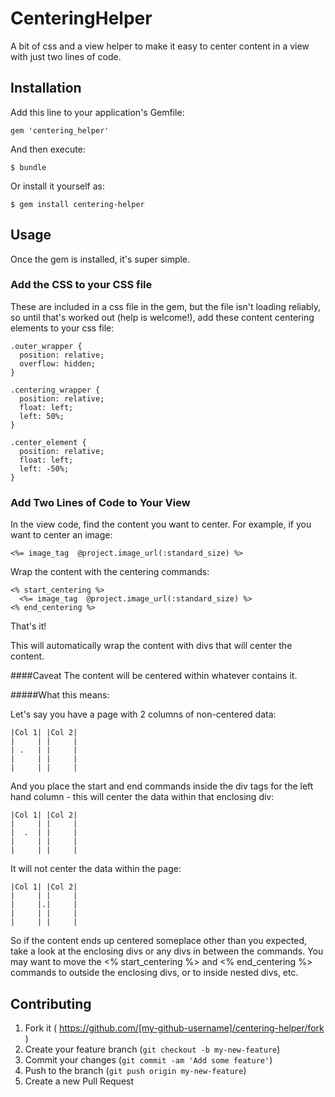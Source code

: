 # CenteringHelper
A bit of css and a view helper to make it easy to center content in a view with
just two lines of code.

## Installation

Add this line to your application's Gemfile:

    gem 'centering_helper'

And then execute:

    $ bundle

Or install it yourself as:

    $ gem install centering-helper

## Usage
Once the gem is installed, it's super simple.

### Add the CSS to your CSS file
These are included in a css file in the gem, but the file isn't loading
reliably, so until that's worked out (help is welcome!), add these content
centering elements to your css file:

    .outer_wrapper {
      position: relative;
      overflow: hidden;
    }

    .centering_wrapper {
      position: relative;
      float: left;
      left: 50%;
    }

    .center_element {
      position: relative;
      float: left;
      left: -50%;
    }

### Add Two Lines of Code to Your View
In the view code, find the content you want to center. For example, if you want
to center an image:

    <%= image_tag  @project.image_url(:standard_size) %>

Wrap the content with the centering commands:

    <% start_centering %>
      <%= image_tag  @project.image_url(:standard_size) %>
    <% end_centering %>

That's it!

This will automatically wrap the content with divs that will center the content.


####Caveat
The content will be centered within whatever contains it.

#####What this means:

Let's say you have a page with 2 columns of non-centered data:

    |Col 1| |Col 2|
    |     | |     |
    | .   | |     |
    |     | |     |
    |     | |     |

And you place the start and end commands inside the div tags for the left hand
column - this will center the data within that enclosing div:

    |Col 1| |Col 2|
    |     | |     |
    |  .  | |     |
    |     | |     |
    |     | |     |

It will not center the data within the page:

    |Col 1| |Col 2|
    |     | |     |
    |     |.|     |
    |     | |     |
    |     | |     |

So if the content ends up centered someplace other than you expected, take a
look at the enclosing divs or any divs in between the commands. You may want to
move the <% start_centering %> and <% end_centering %> commands to outside the
enclosing divs, or to inside nested divs, etc.

## Contributing

1. Fork it ( https://github.com/[my-github-username]/centering-helper/fork )
2. Create your feature branch (`git checkout -b my-new-feature`)
3. Commit your changes (`git commit -am 'Add some feature'`)
4. Push to the branch (`git push origin my-new-feature`)
5. Create a new Pull Request
